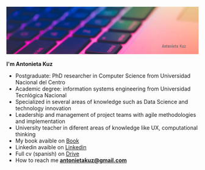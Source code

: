 
![](assets/portada.png)

**I'm Antonieta Kuz**
- Postgraduate: PhD researcher in Computer Science from Universidad Nacional del Centro
- Academic degree: information systems engineering from Universidad Tecnlógica Nacional
- Specialized in several areas of knowledge such as Data Science and technology innovation
- Leadership and management of project teams with agile methodologies and implementation
- University teacher in diferent areas of knowledge like UX, computational thinking
- My book avaible on [Book](https://https://books.google.com.ar/books?id=G9qLDwAAQBAJ&printsec=frontcover&redir_esc=y#v=onepage&q&f=false)
- Linkedin avaible on [Linkedin](https://https://www.linkedin.com/in/antonietakuz/)
- Full cv (spanish) on [Drive](https://drive.google.com/file/d/1Dai9vpjOFAk4rBVdIC9mQXKaVgJJfVI9/view?usp=sharing)
- How to reach me **antonietakuz@gmail.com**



